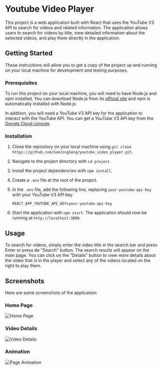 # Youtube Video Player

This project is a web application built with React that uses the YouTube V3 API to search for videos and related information. The application allows users to search for videos by title, view detailed information about the selected videos, and play them directly in the application.

## Getting Started

These instructions will allow you to get a copy of the project up and running on your local machine for development and testing purposes.

### Prerequisites

To run this project on your local machine, you will need to have Node.js and npm installed. You can download Node.js from its [official site](https://nodejs.org/) and npm is automatically installed with Node.js.

In addition, you will need a YouTube V3 API key for the application to interact with the YouTube API. You can get a YouTube V3 API key from the [Google Cloud console](https://console.cloud.google.com/).

### Installation

1. Clone the repository on your local machine using `git clone https://github.com/SanJingSung/youtube_video_player.git`.

2. Navigate to the project directory with `cd project`.

3. Install the project dependencies with `npm install`.

4. Create a `.env` file at the root of the project.

5. In the `.env` file, add the following line, replacing `your-youtube-api-key` with your YouTube V3 API key:

    ```properties
    REACT_APP_YOUTUBE_API_KEY=your-youtube-api-key
    ```

6. Start the application with `npm start`. The application should now be running at `http://localhost:3000`.

## Usage

To search for videos, simply enter the video title in the search bar and press Enter or press de "Search" button. The search results will appear on the main page. You can click on the "Details" button to view more details about the video that is in the player and select any of the videos located on the right to play them.

## Screenshots

Here are some screenshots of the application:

### Home Page

![Home Page](https://github.com/SanJingSung/youtube_video_player/screenshots/homepage.png)

### Video Details

![Video Details](https://github.com/SanJingSung/youtube_video_player/screenshots/videodetails.png)

### Animation

![Page Animation](https://github.com/SanJingSung/youtube_video_player/screenshots/homepage-animation.gif)